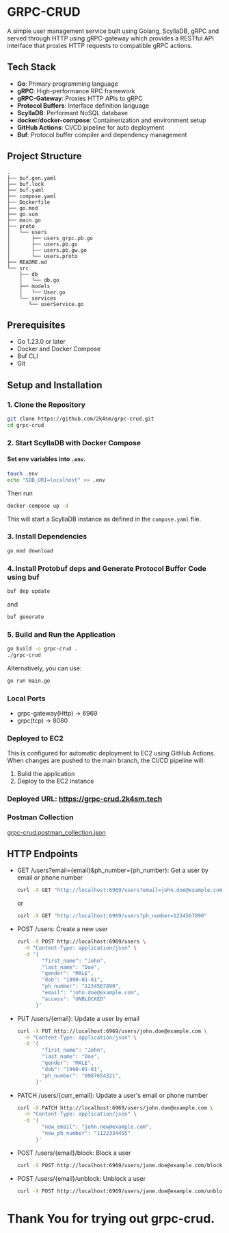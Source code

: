 
# GRPC-CRUD

A simple user management service built using Golang, ScyllaDB, gRPC and served through HTTP using gRPC-gateway which provides a RESTful API interface that proxies HTTP requests to compatible gRPC actions.


## Tech Stack

- **Go**: Primary programming language
- **gRPC**: High-performance RPC framework
- **gRPC-Gateway**: Proxies HTTP APIs to gRPC
- **Protocol Buffers**: Interface definition language
- **ScyllaDB**: Performant NoSQL database
- **docker**/**docker-compose**: Containerization and environment setup
- **GitHub Actions**: CI/CD pipeline for auto deployment
- **Buf**: Protocol buffer compiler and dependency management


## Project Structure

```
.
├── buf.gen.yaml
├── buf.lock
├── buf.yaml
├── compose.yaml
├── Dockerfile
├── go.mod
├── go.sum
├── main.go
├── proto
│   └── users
│       ├── users_grpc.pb.go
│       ├── users.pb.go
│       ├── users.pb.gw.go
│       └── users.proto
├── README.md
└── src
    ├── db
    │   └── db.go
    ├── models
    │   └── User.go
    └── services
       └── userService.go
```


## Prerequisites

- Go 1.23.0 or later
- Docker and Docker Compose
- Buf CLI
- Git


## Setup and Installation

### 1. Clone the Repository

```bash
git clone https://github.com/2k4sm/grpc-crud.git
cd grpc-crud
```


### 2. Start ScyllaDB with Docker Compose

#### Set env variables into `.env`.
```bash
touch .env
echo "SDB_URI=localhost" >> .env
```
Then run
```bash
docker-compose up -d
```


This will start a ScyllaDB instance as defined in the `compose.yaml` file.

### 3. Install Dependencies

```bash
go mod download
```


### 4. Install Protobuf deps and Generate Protocol Buffer Code using buf

```bash
buf dep update
```
and
```bash
buf generate
```

### 5. Build and Run the Application

```bash
go build -o grpc-crud .
./grpc-crud
```

Alternatively, you can use:

```bash
go run main.go
```

### Local Ports
- grpc-gateway(Http) -> 6969
- grpc(tcp) -> 8080

### Deployed to EC2

This is configured for automatic deployment to EC2 using GitHub Actions. When changes are pushed to the main branch, the CI/CD pipeline will:

1. Build the application
2. Deploy to the EC2 instance

### Deployed URL: https://grpc-crud.2k4sm.tech

### Postman Collection
[grpc-crud.postman_collection.json](https://github.com/2k4sm/grpc-crud/blob/main/grpc-crud.postman_collection.json)

## HTTP Endpoints
- GET /users?email={email}&ph_number={ph_number}: Get a user by email or phone number

  ```bash
  curl -X GET "http://localhost:6969/users?email=john.doe@example.com"
  ```

  or

  ```bash
  curl -X GET "http://localhost:6969/users?ph_number=1234567890"
  ```
- POST /users: Create a new user

    ```bash
    curl -X POST http://localhost:6969/users \
      -H "Content-Type: application/json" \
      -d '{
            "first_name": "John",
            "last_name": "Doe",
            "gender": "MALE",
            "dob": "1990-01-01",
            "ph_number": "1234567890",
            "email": "john.doe@example.com",
            "access": "UNBLOCKED"
          }'
    ```
- PUT /users/{email}: Update a user by email

    ```bash
    curl -X PUT http://localhost:6969/users/john.doe@example.com \
      -H "Content-Type: application/json" \
      -d '{
            "first_name": "John",
            "last_name": "Doe",
            "gender": "MALE",
            "dob": "1990-01-01",
            "ph_number": "0987654321",
          }'
    ```
- PATCH /users/{curr_email}: Update a user's email or phone number

  ```bash
  curl -X PATCH http://localhost:6969/users/john.doe@example.com \
    -H "Content-Type: application/json" \
    -d '{
          "new_email": "john.new@example.com",
          "new_ph_number": "1122334455"
        }'
  ```
- POST /users/{email}/block: Block a user

  ```bash
  curl -X POST http://localhost:6969/users/jane.doe@example.com/block
  ```
- POST /users/{email}/unblock: Unblock a user

  ```bash
  curl -X POST http://localhost:6969/users/jane.doe@example.com/unblock
  ```

# Thank You for trying out grpc-crud.
